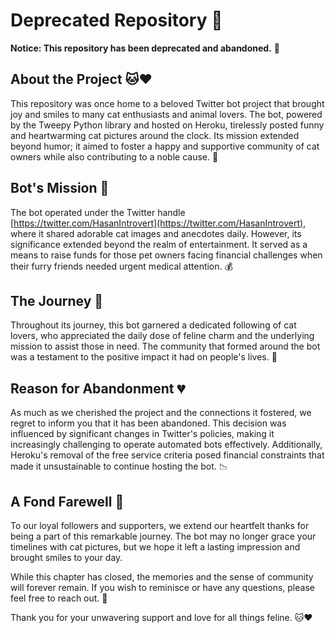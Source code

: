 # Deprecated Repository 🚫

**Notice: This repository has been deprecated and abandoned.** 🚀

## About the Project 🐱❤️

This repository was once home to a beloved Twitter bot project that brought joy and smiles to many cat enthusiasts and animal lovers. The bot, powered by the Tweepy Python library and hosted on Heroku, tirelessly posted funny and heartwarming cat pictures around the clock. Its mission extended beyond humor; it aimed to foster a happy and supportive community of cat owners while also contributing to a noble cause. 🐾

## Bot's Mission 🏥

The bot operated under the Twitter handle [https://twitter.com/HasanIntrovert](https://twitter.com/HasanIntrovert), where it shared adorable cat images and anecdotes daily. However, its significance extended beyond the realm of entertainment. It served as a means to raise funds for those pet owners facing financial challenges when their furry friends needed urgent medical attention. 💰

## The Journey 🌟

Throughout its journey, this bot garnered a dedicated following of cat lovers, who appreciated the daily dose of feline charm and the underlying mission to assist those in need. The community that formed around the bot was a testament to the positive impact it had on people's lives. 🤝

## Reason for Abandonment 💔

As much as we cherished the project and the connections it fostered, we regret to inform you that it has been abandoned. This decision was influenced by significant changes in Twitter's policies, making it increasingly challenging to operate automated bots effectively. Additionally, Heroku's removal of the free service criteria posed financial constraints that made it unsustainable to continue hosting the bot. 📉

## A Fond Farewell 🌈

To our loyal followers and supporters, we extend our heartfelt thanks for being a part of this remarkable journey. The bot may no longer grace your timelines with cat pictures, but we hope it left a lasting impression and brought smiles to your day. 

While this chapter has closed, the memories and the sense of community will forever remain. If you wish to reminisce or have any questions, please feel free to reach out. 💌

Thank you for your unwavering support and love for all things feline. 🐱❤️
